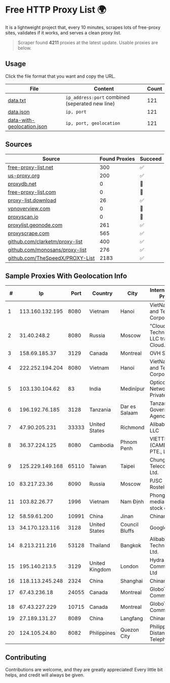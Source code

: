 
# Free HTTP Proxy List 🌍

It is a lightweight project that, every 10 minutes, scrapes lots of free-proxy sites, validates if it works, and serves a clean proxy list.


> Scraper found **4211** proxies at the latest update. Usable proxies are below.

## Usage

Click the file format that you want and copy the URL.


|File|Content|Count|
|----|-------|-----|
|[data.txt](https://raw.githubusercontent.com/themiralay/Proxy-List-World/master/data.txt)|`ip_address:port` combined (seperated new line)|121|
|[data.json](https://raw.githubusercontent.com/themiralay/Proxy-List-World/master/data.json)|`ip, port`|121|
|[data-with-geolocation.json](https://raw.githubusercontent.com/themiralay/Proxy-List-World/master/data-with-geolocation.json)|`ip, port, geolocation`|121|

## Sources

|Source|Found Proxies|Succeed|
|------|-------------|-------|
|[free-proxy-list.net](https://free-proxy-list.net)|300|✅|
|[us-proxy.org](https://www.us-proxy.org)|200|✅|
|[proxydb.net](http://proxydb.net)|0|🚫|
|[free-proxy-list.com](https://free-proxy-list.com/?page=&port=&type%5B%5D=http&type%5B%5D=https&up_time=0&search=Search)|0|🚫|
|[proxy-list.download](https://www.proxy-list.download/HTTP)|26|✅|
|[vpnoverview.com](https://vpnoverview.com/privacy/anonymous-browsing/free-proxy-servers)|0|🚫|
|[proxyscan.io](https://www.proxyscan.io)|0|🚫|
|[proxylist.geonode.com](https://proxylist.geonode.com/api/proxy-list?limit=300&page=1&sort_by=lastChecked&sort_type=desc&protocols=http,https)|261|✅|
|[proxyscrape.com](https://api.proxyscrape.com/v2/?request=displayproxies&protocol=http&timeout=10000&country=all&ssl=all&anonymity=all)|565|✅|
|[github.com/clarketm/proxy-list](https://raw.githubusercontent.com/clarketm/proxy-list/master/proxy-list-raw.txt)|400|✅|
|[github.com/monosans/proxy-list](https://raw.githubusercontent.com/monosans/proxy-list/main/proxies/http.txt)|276|✅|
|[github.com/TheSpeedX/PROXY-List](https://raw.githubusercontent.com/TheSpeedX/PROXY-List/master/http.txt)|2183|✅|


## Sample Proxies With Geolocation Info

|#|Ip|Port|Country|City|Internet Service Provider|
|-|--|----|-------|----|-------------------------|
|1|113.160.132.195|8080|Vietnam|Hanoi|VietNam Post and Telecom Corporation|
|2|31.40.248.2|8080|Russia|Moscow|"Cloud Technologies" LLC trading as Cloud.ru|
|3|158.69.185.37|3129|Canada|Montreal|OVH SAS|
|4|222.252.194.204|8080|Vietnam|Hanoi|VietNam Post and Telecom Corporation|
|5|103.130.104.62|83|India|Medinīpur|Opticom Networks Private Limited|
|6|196.192.76.185|3128|Tanzania|Dar es Salaam|Tanzania e-Government Agency|
|7|47.90.205.231|33333|United States|Richmond|Alibaba.com LLC|
|8|36.37.224.125|8080|Cambodia|Phnom Penh|VIETTEL (CAMBODIA) PTE., LTD|
|9|125.229.149.168|65110|Taiwan|Taipei|Chunghwa Telecom Co., Ltd.|
|10|83.217.23.36|8090|Russia|Moscow|PJSC Rostelecom|
|11|103.82.26.77|1996|Vietnam|Nam Định|Phong Thuy media joint stock company|
|12|58.59.61.200|10991|China|Jinan|Chinanet|
|13|34.170.123.116|3128|United States|Council Bluffs|Google LLC|
|14|8.213.211.216|53128|Thailand|Bangkok|Alibaba (US) Technology Co., Ltd.|
|15|195.140.213.5|3129|United Kingdom|London|Hydra Communications Ltd|
|16|118.113.245.248|2324|China|Shanghai|Chinanet|
|17|67.43.236.18|24055|Canada|Montreal|GloboTech Communications|
|18|67.43.227.229|10715|Canada|Montreal|GloboTech Communications|
|19|27.189.131.27|8089|China|Langfang|Chinanet|
|20|124.105.24.80|8082|Philippines|Quezon City|Philippine Long Distance Telephone Co.|



## Contributing

Contributions are welcome, and they are greatly appreciated! Every
little bit helps, and credit will always be given.

